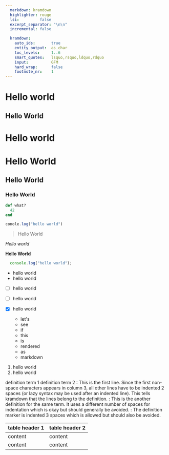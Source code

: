 ```yaml
---
  markdown: kramdown
  highlighter: rouge
  lsi:         false
  excerpt_separator: "\n\n"
  incremental: false

  kramdown:
    auto_ids:       true
    entity_output:  as_char
    toc_levels:     1..6
    smart_quotes:   lsquo,rsquo,ldquo,rdquo
    input:          GFM
    hard_wrap:      false
    footnote_nr:    1
---
```


Hello world
===========

Hello World
-----------

Hello world
=

# Hello World

## Hello World

### Hello World

~~~ ruby
def what?
  42
end
~~~

~~~ JavaScript
conole.log("hello world")
~~~


> Hello World

*Hello world*

**Hello World**

```JavaScript
  console.log("hello world");
```

- hello world
- hello world

- [ ] hello world
- [ ] hello world
- [x] hello world


  * let's
  * see
  * if
  * this
  * is
  * rendered
  * as
  * markdown


1. hello world
2. hello world


definition term 1
definition term 2
: This is the first line. Since the first non-space characters appears in
column 3, all other lines have to be indented 2 spaces (or lazy syntax may
  be used after an indented line). This tells kramdown that the lines
  belong to the definition.
:       This is the another definition for the same term. It uses a
        different number of spaces for indentation which is okay but
        should generally be avoided.
   : The definition marker is indented 3 spaces which is allowed but
     should also be avoided.

| table header 1 | table header 2 |
| -------------- | -------------- |
| content        | content        |
| content        | content        |
